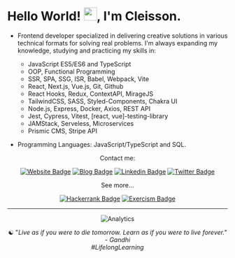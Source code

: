 <h1>Hello World! <img src="https://raw.githubusercontent.com/kaueMarques/kaueMarques/master/hi.gif" width="30">, I'm Cleisson. </h1>  

- Frontend developer specialized in delivering creative solutions in various technical formats for solving real problems. I'm always expanding my knowledge, studying and practicing my skills in:
   - JavaScript ES5/ES6 and TypeScript
   - OOP, Functional Programming
   - SSR, SPA, SSG, ISR, Babel, Webpack, Vite
   - React, Next.js, Vue.js, Git, Github
   - React Hooks, Redux, ContextAPI, MirageJS
   - TailwindCSS, SASS, Styled-Components, Chakra UI
   - Node.js, Express, Docker, Axios, REST API<!--, GraphQL-->
   - Jest, Cypress, Vitest, [react, vue]-testing-library
   - JAMStack, Serveless, Microservices
   - Prismic CMS, Stripe API <!-- NextAuth.js -->

- Programming Languages: JavaScript/TypeScript and SQL.

<!-- React, Next, Git, JavaScript MDN, TypeScript HandBook, Node, Express, [Roadmap](https://medium.com/swlh/my-software-engineer-roadmap-2fb0c02b8a08) -->

<div align="center">
 
Contact me:

[![Website Badge](https://img.shields.io/badge/-Website-378805?style=flat&link=https://cleisson.vercel.app/)](https://cleisson.vercel.app/)
[![Blog Badge](https://img.shields.io/badge/-Blog-921232?style=flat&link=https://cleisson.vercel.app/)](https://cleisson.vercel.app/blog)
[![Linkedin Badge](https://img.shields.io/badge/-Linkedin-0072b1?style=flat&logo=Linkedin&logoColor=white&link=https://www.linkedin.com/in/cleissonom/)](https://www.linkedin.com/in/cleissonom/)
[![Twitter Badge](https://img.shields.io/badge/-Twitter-00acee?style=flat&logo=Twitter&logoColor=white&link=https://www.twitter.com/cleissonom/)](https://www.twitter.com/cleissonom/)
   
See more...
   
[![Hackerrank Badge](https://img.shields.io/badge/-Hackerrank-1ba94c?style=flat&logo=Hackerrank&logoColor=white&link=https://www.twitter.com/cleissonom/)](https://www.hackerrank.com/cleissonconstc)
[![Exercism Badge](https://img.shields.io/badge/-Exercism-dd55ff?style=flat&logo=Exercism&logoColor=white&link=https://www.twitter.com/cleissonom/)](https://www.exercism.org/profiles/cleissonom/)
  
  ---    

![Analytics](https://github-readme-stats.vercel.app/api?username=cleissonom&show_icons=true&theme=vision-friendly-dark)
           
 ☯︎ "<em>Live as if you were to die tomorrow. Learn as if you were to live forever.<em>" - Gandhi<br>
 #LifelongLearning
